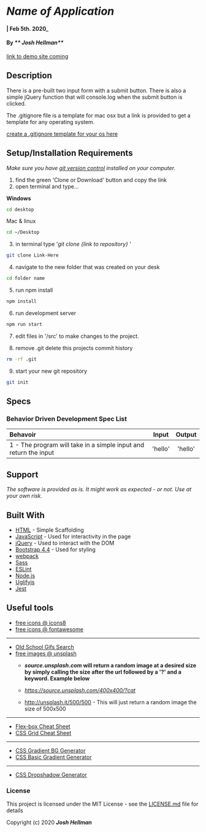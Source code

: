 # _Name of Application_

#### | Feb 5th. 2020_

#### By _** Josh Hellman**_
[link to demo site coming](#)

## Description

There is a pre-built two input form with a submit button. There is also a simple jQuery function that will console.log when the submit button is clicked.

The .gitignore file is a template for mac osx but a link is provided to get a template for any operating system. 

[create a .gitignore template for your os here](https://www.gitignore.io/)

## Setup/Installation Requirements

_Make sure you have [git version control](https://git-scm.com/downloads) installed on your computer._

1. find the green 'Clone or Download' button and copy the link
2. open terminal and type...

**Windows**
```sh 
cd desktop
```

 Mac & linux 
 ```sh
 cd ~/Desktop
 ```

 3. in terminal type '_git clone {link to repository}_ '

```sh
git clone Link-Here
```

4. navigate to the new folder that was created on your desk
```sh
cd folder name
```

5. run npm install
```sh
npm install
```
6. run development server
```sh
npm run start
```

7. edit files in '/src' to make changes to the project.

8. remove .git delete this projects commit history
```sh
rm -rf .git
```
9. start your new git repository 
```sh
git init
```



## Specs
### Behavior Driven Development Spec List

Behavoir | Input | Output
:---------|:------:|:------:
|1 - The program will take in a simple input and return the input | 'hello' | 'hello' |


## Support 

_The software is provided as is. It might work as expected - or not. Use at your own risk._


## Built With

* [HTML](https://developer.mozilla.org/en-US/docs/Web/HTML) - Simple Scaffolding
* [JavaScript](https://developer.mozilla.org/en-US/docs/Web/JavaScript) - Used for interactivity in the page
* [jQuery](https://jquery.com/) - Used to interact with the DOM
* [Bootstrap 4.4](https://getbootstrap.com/) - Used for styling
* [webpack](https://webpack.js.org/)
* [Sass](https://sass-lang.com/)
* [ESLint](https://eslint.org/)
* [Node.js](https://nodejs.org/en/)
* [Uglifyjs](https://www.uglifyjs.net/)
* [Jest](https://jestjs.io/)

## Useful tools

* [free icons @ icons8](https://icons8.com/)
* [free  icons @ fontawesome](https://fontawesome.com/)
---
* [Old School Gifs Search](https://gifcities.org/)
* [free images @ unsplash](https://unsplash.com/)
    * **_source.unsplash.com_ will return a random image at a desired size by simply calling the size after the url followed by a '?' and a keyword. Example below**

    * _https://source.unsplash.com/400x400/?cat_
    * http://unsplash.it/500/500 - This will just return a random image the size of 500x500
---
* [Flex-box Cheat Sheet](http://yoksel.github.io/flex-cheatsheet/)
* [CSS Grid Cheat Sheet](http://grid.malven.co/)
---
* [CSS Gradient BG Generator](https://mycolor.space/gradient)
* [CSS Basic Gradient Generator](https://cssgradient.io/)
---
* [CSS Dropshadow Generator](https://cssgenerator.org/box-shadow-css-generator.html)

### License

This project is licensed under the MIT License - see the [LICENSE.md](LICENSE.md) file for details

Copyright (c) 2020 **_Josh Hellman_**